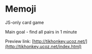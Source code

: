 # Memoji
JS-only card game

Main goal - find all pairs in 1 minute

Preview link: [http://tikhonkey.ucoz.net/](http://tikhonkey.ucoz.net/index.html)
